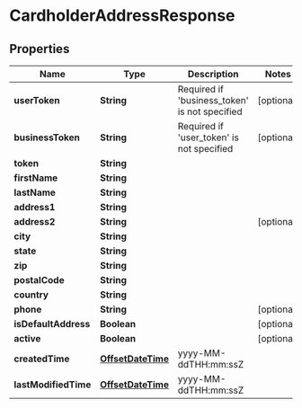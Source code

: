 
# CardholderAddressResponse

## Properties
Name | Type | Description | Notes
------------ | ------------- | ------------- | -------------
**userToken** | **String** | Required if &#39;business_token&#39; is not specified |  [optional]
**businessToken** | **String** | Required if &#39;user_token&#39; is not specified |  [optional]
**token** | **String** |  | 
**firstName** | **String** |  | 
**lastName** | **String** |  | 
**address1** | **String** |  | 
**address2** | **String** |  |  [optional]
**city** | **String** |  | 
**state** | **String** |  | 
**zip** | **String** |  | 
**postalCode** | **String** |  | 
**country** | **String** |  | 
**phone** | **String** |  |  [optional]
**isDefaultAddress** | **Boolean** |  |  [optional]
**active** | **Boolean** |  |  [optional]
**createdTime** | [**OffsetDateTime**](OffsetDateTime.md) | yyyy-MM-ddTHH:mm:ssZ | 
**lastModifiedTime** | [**OffsetDateTime**](OffsetDateTime.md) | yyyy-MM-ddTHH:mm:ssZ | 



